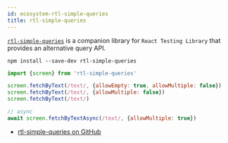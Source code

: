 ```yaml
---
id: ecosystem-rtl-simple-queries
title: rtl-simple-queries
---
```


[`rtl-simple-queries`][gh] is a companion library for `React Testing Library`
that provides an alternative query API.

```
npm install --save-dev rtl-simple-queries
```

```jsx
import {screen} from 'rtl-simple-queries'

screen.fetchByText(/text/, {allowEmpty: true, allowMultiple: false})
screen.fetchByText(/text/, {allowMultiple: false})
screen.fetchByText(/text/)

// async
await screen.fetchByTextAsync(/text/, {allowMultiple: true})
```

- [rtl-simple-queries on GitHub][gh]

[gh]: https://github.com/balavishnuvj/rtl-simple-queries
